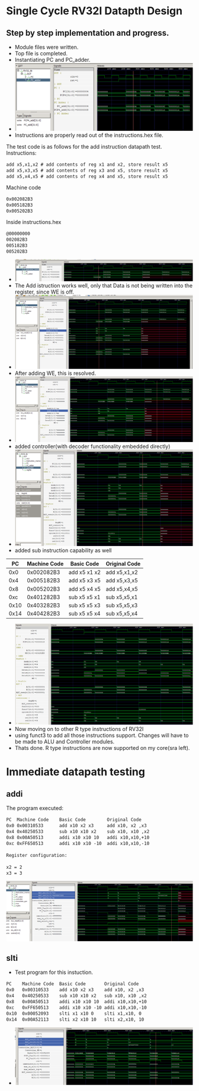 # Single Cycle RV32I Datapth Design

## Step by step implementation and progress.
* Module files were written.
* Top file is completed.
* Instantiating PC and PC_adder.
* ![Alt text](image.png)
* Instructions are properly read out of the instructions.hex file.
  
The test code is as follows for the add instruction datapath test.
Instructions: 
```
add x5,x1,x2 # add contents of reg x1 and x2, store result x5
add x5,x3,x5 # add contents of reg x3 and x5, store result x5
add x5,x4,x5 # add contents of reg x4 and x5, store result x5
```
Machine code

```
0x002082B3
0x005182B3
0x005202B3
```
Inside instructions.hex 
```
@00000000
002082B3
005182B3
005202B3
```

* ![Alt text](image-1.png)
* The Add istruction works well, only that Data is not being written into the register, since WE is off.
* ![Alt text](image-2.png)
* After adding WE, this is resolved.
* ![Alt text](image-3.png)
* added controller(with decoder functionality embedded directly)
* ![Alt text](image-4.png)
* added sub instruction capability as well
  
|PC	  | Machine Code  | 	Basic Code	| Original Code   |
| --- | ------------- | --------------  | --------------- |
|0x0  |	0x002082B3    |	add x5 x1 x2    |	add x5,x1,x2  |
|0x4  |	0x005182B3    |	add x5 x3 x5    |	add x5,x3,x5  |
|0x8  |	0x005202B3    |	add x5 x4 x5    |	add x5,x4,x5  |
|0xc  |	0x401282B3    |	sub x5 x5 x1    |	sub x5,x5,x1  |
|0x10 |	0x403282B3    |	sub x5 x5 x3    |	sub x5,x5,x3  |
|0x14 |	0x404282B3    |	sub x5 x5 x4    |	sub x5,x5,x4  |

* ![Alt text](image-5.png)
* Now moving on to other R type instructions of RV32I
* using funct3 to add all those instructions support. Changes will have to be made to ALU and Controller modules.
* Thats done. R type instructions are now supported on my core(sra left).
  
# Immediate datapath testing

## addi
The program executed:
```
PC	Machine Code	Basic Code	      Original Code
0x0	0x00310533	    add x10 x2 x3	  add x10, x2 ,x3
0x4	0x40250533	    sub x10 x10 x2	  sub x10, x10 ,x2
0x8	0x00A50513	    addi x10 x10 10	  addi x10,x10,+10
0xc	0xFF650513	    addi x10 x10 -10  addi x10,x10,-10

Register configuration:

x2 = 2
x3 = 3

```
![Alt text](image-6.png)

## slti
* Test program for this instuction.
```
PC	  Machine Code	Basic Code	     Original Code
0x0	  0x00310533	add x10 x2 x3	 add x10, x2 ,x3
0x4	  0x40250533	sub x10 x10 x2	 sub x10, x10 ,x2
0x8	  0x00A50513	addi x10 x10 10	 addi x10,x10,+10
0xc	  0xFF650513	addi x10 x10 -10 addi x10,x10,-10
0x10  0x00052093	slti x1 x10 0	 slti x1,x10, 0
0x14  0x00A52113	slti x2 x10 10	 slti x2,x10, 10
```
* ![Alt text](image-7.png)